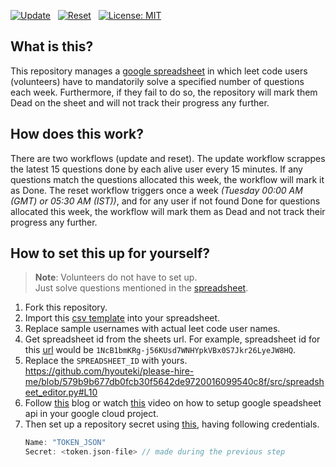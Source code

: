 [![Update](https://github.com/hyouteki/please-hire-me/actions/workflows/update.yml/badge.svg?branch=main)](https://github.com/hyouteki/please-hire-me/actions/workflows/update.yml) &nbsp; [![Reset](https://github.com/hyouteki/please-hire-me/actions/workflows/reset.yml/badge.svg?branch=main)](https://github.com/hyouteki/please-hire-me/actions/workflows/reset.yml) &nbsp; [![License: MIT](https://img.shields.io/badge/License-MIT-yellow.svg)](https://opensource.org/licenses/MIT)

## What is this?
This repository manages a  [google spreadsheet](https://docs.google.com/spreadsheets/d/1NcB1bmKRg-j56KUsd7WNHYpkVBx0S7Jkr26LyeJW8HQ) in which leet code users (volunteers) have to mandatorily solve a specified number of questions each week. Furthermore, if they fail to do so, the repository will mark them Dead on the sheet and will not track their progress any further.

## How does this work?
There are two workflows (update and reset). The update workflow scrappes the latest 15 questions done by each alive user every 15 minutes. If any questions match the questions allocated this week, the workflow will mark it as Done. The reset workflow triggers once a week _(Tuesday 00:00 AM (GMT) or 05:30 AM (IST))_, and for any user if not found Done for questions allocated this week, the workflow will mark them as Dead and not track their progress any further.

## How to set this up for yourself?
> **Note**: Volunteers do not have to set up.<br>
> Just solve questions mentioned in the [spreadsheet](https://docs.google.com/spreadsheets/d/1NcB1bmKRg-j56KUsd7WNHYpkVBx0S7Jkr26LyeJW8HQ).
1. Fork this repository.
2. Import this [csv template](sheets-template.csv) into your spreadsheet.
3. Replace sample usernames with actual leet code user names.
4. Get spreadsheet id from the sheets url. For example, spreadsheet id for this [url](https://docs.google.com/spreadsheets/d/1NcB1bmKRg-j56KUsd7WNHYpkVBx0S7Jkr26LyeJW8HQ/) would be `1NcB1bmKRg-j56KUsd7WNHYpkVBx0S7Jkr26LyeJW8HQ`.
5. Replace the `SPREADSHEET_ID` with yours. https://github.com/hyouteki/please-hire-me/blob/579b9b677db0fcb30f5642de9720016099540c8f/src/spreadsheet_editor.py#L10
6. Follow [this](https://developers.google.com/sheets/api/quickstart/python) blog or watch [this](https://www.youtube.com/watch?v=3wC-SCdJK2c) video on how to setup google speadsheet api in your google cloud project.
7. Then set up a repository secret using [this](https://docs.github.com/en/actions/security-guides/using-secrets-in-github-actions#creating-secrets-for-a-repository), having following credentials.
   ``` cpp
   Name: "TOKEN_JSON"
   Secret: <token.json-file> // made during the previous step
   ```
